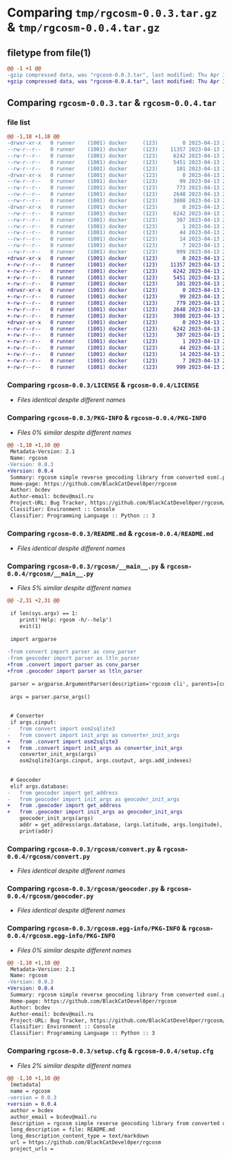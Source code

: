 # Comparing `tmp/rgcosm-0.0.3.tar.gz` & `tmp/rgcosm-0.0.4.tar.gz`

## filetype from file(1)

```diff
@@ -1 +1 @@
-gzip compressed data, was "rgcosm-0.0.3.tar", last modified: Thu Apr 13 22:51:14 2023, max compression
+gzip compressed data, was "rgcosm-0.0.4.tar", last modified: Thu Apr 13 23:01:45 2023, max compression
```

## Comparing `rgcosm-0.0.3.tar` & `rgcosm-0.0.4.tar`

### file list

```diff
@@ -1,18 +1,18 @@
-drwxr-xr-x   0 runner    (1001) docker     (123)        0 2023-04-13 22:51:14.908955 rgcosm-0.0.3/
--rw-r--r--   0 runner    (1001) docker     (123)    11357 2023-04-13 22:51:01.000000 rgcosm-0.0.3/LICENSE
--rw-r--r--   0 runner    (1001) docker     (123)     6242 2023-04-13 22:51:14.908955 rgcosm-0.0.3/PKG-INFO
--rw-r--r--   0 runner    (1001) docker     (123)     5451 2023-04-13 22:51:01.000000 rgcosm-0.0.3/README.md
--rw-r--r--   0 runner    (1001) docker     (123)      101 2023-04-13 22:51:01.000000 rgcosm-0.0.3/pyproject.toml
-drwxr-xr-x   0 runner    (1001) docker     (123)        0 2023-04-13 22:51:14.904955 rgcosm-0.0.3/rgcosm/
--rw-r--r--   0 runner    (1001) docker     (123)       99 2023-04-13 22:51:01.000000 rgcosm-0.0.3/rgcosm/__init__.py
--rw-r--r--   0 runner    (1001) docker     (123)      773 2023-04-13 22:51:01.000000 rgcosm-0.0.3/rgcosm/__main__.py
--rw-r--r--   0 runner    (1001) docker     (123)     2648 2023-04-13 22:51:01.000000 rgcosm-0.0.3/rgcosm/convert.py
--rw-r--r--   0 runner    (1001) docker     (123)     3808 2023-04-13 22:51:01.000000 rgcosm-0.0.3/rgcosm/geocoder.py
-drwxr-xr-x   0 runner    (1001) docker     (123)        0 2023-04-13 22:51:14.904955 rgcosm-0.0.3/rgcosm.egg-info/
--rw-r--r--   0 runner    (1001) docker     (123)     6242 2023-04-13 22:51:14.000000 rgcosm-0.0.3/rgcosm.egg-info/PKG-INFO
--rw-r--r--   0 runner    (1001) docker     (123)      307 2023-04-13 22:51:14.000000 rgcosm-0.0.3/rgcosm.egg-info/SOURCES.txt
--rw-r--r--   0 runner    (1001) docker     (123)        1 2023-04-13 22:51:14.000000 rgcosm-0.0.3/rgcosm.egg-info/dependency_links.txt
--rw-r--r--   0 runner    (1001) docker     (123)       44 2023-04-13 22:51:14.000000 rgcosm-0.0.3/rgcosm.egg-info/entry_points.txt
--rw-r--r--   0 runner    (1001) docker     (123)       14 2023-04-13 22:51:14.000000 rgcosm-0.0.3/rgcosm.egg-info/requires.txt
--rw-r--r--   0 runner    (1001) docker     (123)        7 2023-04-13 22:51:14.000000 rgcosm-0.0.3/rgcosm.egg-info/top_level.txt
--rw-r--r--   0 runner    (1001) docker     (123)      999 2023-04-13 22:51:14.908955 rgcosm-0.0.3/setup.cfg
+drwxr-xr-x   0 runner    (1001) docker     (123)        0 2023-04-13 23:01:45.988295 rgcosm-0.0.4/
+-rw-r--r--   0 runner    (1001) docker     (123)    11357 2023-04-13 23:01:35.000000 rgcosm-0.0.4/LICENSE
+-rw-r--r--   0 runner    (1001) docker     (123)     6242 2023-04-13 23:01:45.988295 rgcosm-0.0.4/PKG-INFO
+-rw-r--r--   0 runner    (1001) docker     (123)     5451 2023-04-13 23:01:35.000000 rgcosm-0.0.4/README.md
+-rw-r--r--   0 runner    (1001) docker     (123)      101 2023-04-13 23:01:35.000000 rgcosm-0.0.4/pyproject.toml
+drwxr-xr-x   0 runner    (1001) docker     (123)        0 2023-04-13 23:01:45.988295 rgcosm-0.0.4/rgcosm/
+-rw-r--r--   0 runner    (1001) docker     (123)       99 2023-04-13 23:01:35.000000 rgcosm-0.0.4/rgcosm/__init__.py
+-rw-r--r--   0 runner    (1001) docker     (123)      779 2023-04-13 23:01:35.000000 rgcosm-0.0.4/rgcosm/__main__.py
+-rw-r--r--   0 runner    (1001) docker     (123)     2648 2023-04-13 23:01:35.000000 rgcosm-0.0.4/rgcosm/convert.py
+-rw-r--r--   0 runner    (1001) docker     (123)     3808 2023-04-13 23:01:35.000000 rgcosm-0.0.4/rgcosm/geocoder.py
+drwxr-xr-x   0 runner    (1001) docker     (123)        0 2023-04-13 23:01:45.988295 rgcosm-0.0.4/rgcosm.egg-info/
+-rw-r--r--   0 runner    (1001) docker     (123)     6242 2023-04-13 23:01:45.000000 rgcosm-0.0.4/rgcosm.egg-info/PKG-INFO
+-rw-r--r--   0 runner    (1001) docker     (123)      307 2023-04-13 23:01:45.000000 rgcosm-0.0.4/rgcosm.egg-info/SOURCES.txt
+-rw-r--r--   0 runner    (1001) docker     (123)        1 2023-04-13 23:01:45.000000 rgcosm-0.0.4/rgcosm.egg-info/dependency_links.txt
+-rw-r--r--   0 runner    (1001) docker     (123)       44 2023-04-13 23:01:45.000000 rgcosm-0.0.4/rgcosm.egg-info/entry_points.txt
+-rw-r--r--   0 runner    (1001) docker     (123)       14 2023-04-13 23:01:45.000000 rgcosm-0.0.4/rgcosm.egg-info/requires.txt
+-rw-r--r--   0 runner    (1001) docker     (123)        7 2023-04-13 23:01:45.000000 rgcosm-0.0.4/rgcosm.egg-info/top_level.txt
+-rw-r--r--   0 runner    (1001) docker     (123)      999 2023-04-13 23:01:45.992295 rgcosm-0.0.4/setup.cfg
```

### Comparing `rgcosm-0.0.3/LICENSE` & `rgcosm-0.0.4/LICENSE`

 * *Files identical despite different names*

### Comparing `rgcosm-0.0.3/PKG-INFO` & `rgcosm-0.0.4/PKG-INFO`

 * *Files 0% similar despite different names*

```diff
@@ -1,10 +1,10 @@
 Metadata-Version: 2.1
 Name: rgcosm
-Version: 0.0.3
+Version: 0.0.4
 Summary: rgcosm simple reverse geocoding library from converted osm(.pbf) GIS data by converter in this lib
 Home-page: https://github.com/BlackCatDevel0per/rgcosm
 Author: bcdev
 Author-email: bcdev@mail.ru
 Project-URL: Bug Tracker, https://github.com/BlackCatDevel0per/rgcosm/issues
 Classifier: Environment :: Console
 Classifier: Programming Language :: Python :: 3
```

### Comparing `rgcosm-0.0.3/README.md` & `rgcosm-0.0.4/README.md`

 * *Files identical despite different names*

### Comparing `rgcosm-0.0.3/rgcosm/__main__.py` & `rgcosm-0.0.4/rgcosm/__main__.py`

 * *Files 5% similar despite different names*

```diff
@@ -2,31 +2,31 @@
 
 if len(sys.argv) == 1:
 	print('Help: rgosm -h/--help')
 	exit(1)
 
 import argparse
 
-from convert import parser as conv_parser
-from geocoder import parser as ltln_parser
+from .convert import parser as conv_parser
+from .geocoder import parser as ltln_parser
 
 parser = argparse.ArgumentParser(description='rgcosm cli', parents=[conv_parser, ltln_parser])
 
 args = parser.parse_args()
 
 
 # Converter
 if args.cinput:
-	from convert import osm2sqlite3
-	from convert import init_args as converter_init_args
+	from .convert import osm2sqlite3
+	from .convert import init_args as converter_init_args
 	converter_init_args(args)
 	osm2sqlite3(args.cinput, args.coutput, args.add_indexes)
 
 
 # Geocoder
 elif args.database:
-	from geocoder import get_address
-	from geocoder import init_args as geocoder_init_args
+	from .geocoder import get_address
+	from .geocoder import init_args as geocoder_init_args
 	geocoder_init_args(args)
 	addr = get_address(args.database, (args.latitude, args.longitude), args.search_tags, args.min_tags_count)
 	print(addr)
```

### Comparing `rgcosm-0.0.3/rgcosm/convert.py` & `rgcosm-0.0.4/rgcosm/convert.py`

 * *Files identical despite different names*

### Comparing `rgcosm-0.0.3/rgcosm/geocoder.py` & `rgcosm-0.0.4/rgcosm/geocoder.py`

 * *Files identical despite different names*

### Comparing `rgcosm-0.0.3/rgcosm.egg-info/PKG-INFO` & `rgcosm-0.0.4/rgcosm.egg-info/PKG-INFO`

 * *Files 0% similar despite different names*

```diff
@@ -1,10 +1,10 @@
 Metadata-Version: 2.1
 Name: rgcosm
-Version: 0.0.3
+Version: 0.0.4
 Summary: rgcosm simple reverse geocoding library from converted osm(.pbf) GIS data by converter in this lib
 Home-page: https://github.com/BlackCatDevel0per/rgcosm
 Author: bcdev
 Author-email: bcdev@mail.ru
 Project-URL: Bug Tracker, https://github.com/BlackCatDevel0per/rgcosm/issues
 Classifier: Environment :: Console
 Classifier: Programming Language :: Python :: 3
```

### Comparing `rgcosm-0.0.3/setup.cfg` & `rgcosm-0.0.4/setup.cfg`

 * *Files 2% similar despite different names*

```diff
@@ -1,10 +1,10 @@
 [metadata]
 name = rgcosm
-version = 0.0.3
+version = 0.0.4
 author = bcdev
 author_email = bcdev@mail.ru
 description = rgcosm simple reverse geocoding library from converted osm(.pbf) GIS data by converter in this lib
 long_description = file: README.md
 long_description_content_type = text/markdown
 url = https://github.com/BlackCatDevel0per/rgcosm
 project_urls =
```

